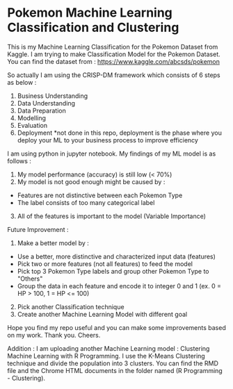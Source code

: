 # Pokemon Machine Learning Classification and Clustering
This is my Machine Learning Classification for the Pokemon Dataset from Kaggle. I am trying to make Classification Model for the Pokemon Dataset. You can find the dataset from :
https://www.kaggle.com/abcsds/pokemon

So actually I am using the CRISP-DM framework which consists of 6 steps as below :
1. Business Understanding
2. Data Understanding
3. Data Preparation
4. Modelling
5. Evaluation
6. Deployment *not done in this repo, deployment is the phase where you deploy your ML to your business process to improve efficiency

I am using python in jupyter notebook. My findings of my ML model is as follows :
1. My model performance (accuracy) is still low (< 70%)
2. My model is not good enough might be caused by :
- Features are not distinctive between each Pokemon Type
- The label consists of too many categorical label
3. All of the features is important to the model (Variable Importance)

Future Improvement :
1. Make a better model by :
- Use a better, more distinctive and characterized input data (features)
- Pick two or more features (not all features) to feed the model
- Pick top 3 Pokemon Type labels and group other Pokemon Type to "Others"
- Group the data in each feature and encode it to integer 0 and 1 (ex. 0 = HP > 100, 1 = HP <= 100)
2. Pick another Classification technique
3. Create another Machine Learning Model with different goal


Hope you find my repo useful and you can make some improvements based on my work. Thank you. Cheers.


Addition : I am uploading another Machine Learning model : Clustering Machine Learning with R Programming. I use the K-Means Clustering technique and divide the population into 3 clusters. You can find the RMD file and the Chrome HTML documents in the folder named (R Programming - Clustering).